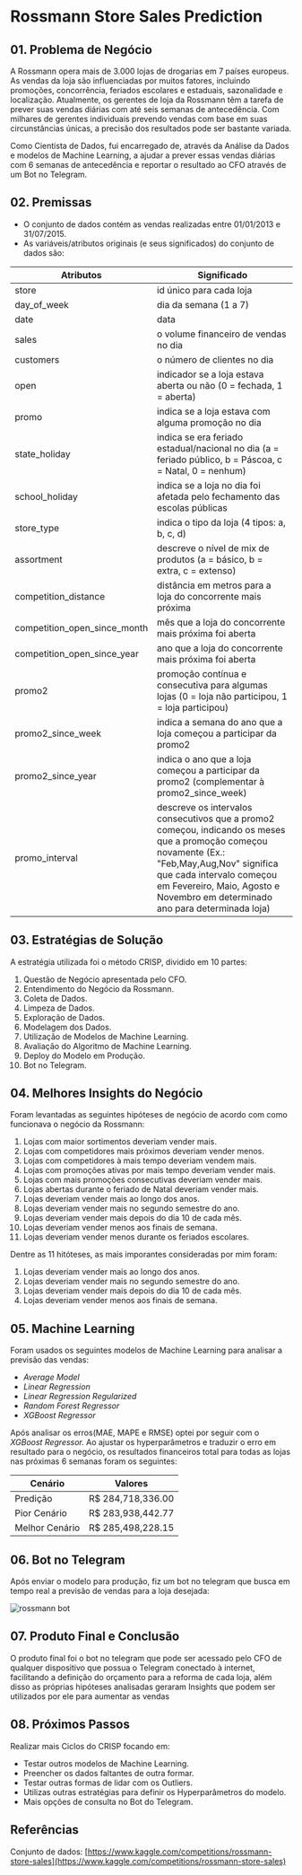 # Rossmann Store Sales Prediction

## 01. Problema de Negócio

A Rossmann opera mais de 3.000 lojas de drogarias em 7 países europeus. As vendas da loja são influenciadas por muitos fatores, incluindo promoções, concorrência, feriados escolares e estaduais, sazonalidade e localização. Atualmente, os gerentes de loja da Rossmann têm a tarefa de prever suas vendas diárias com até seis semanas de antecedência. Com milhares de gerentes individuais prevendo vendas com base em suas circunstâncias únicas, a precisão dos resultados pode ser bastante variada.

Como Cientista de Dados, fui encarregado de, através da Análise da Dados e modelos de Machine Learning, a ajudar a prever essas vendas diárias com 6 semanas de antecedência e reportar o resultado ao CFO através de um Bot no Telegram.

## 02. Premissas

- O conjunto de dados contém as vendas realizadas entre 01/01/2013 e 31/07/2015.
- As variáveis/atributos originais (e seus significados) do conjunto de dados são:

| Atributos | Significado |
| --- | --- |
| store | id único para cada loja |
| day_of_week | dia da semana (1 a 7) |
| date | data |
| sales | o volume financeiro de vendas no dia |
| customers | o número de clientes no dia |
| open | indicador se a loja estava aberta ou não (0 = fechada, 1 = aberta) |
| promo | indica se a loja estava com alguma promoção no dia |
| state_holiday | indica se era feriado estadual/nacional no dia (a = feriado público, b = Páscoa, c = Natal, 0 = nenhum) |
| school_holiday | indica se a loja no dia foi afetada pelo fechamento das escolas públicas |
| store_type | indica o tipo da loja (4 tipos: a, b, c, d) |
| assortment | descreve o nível de mix de produtos (a = básico, b = extra, c = extenso) |
| competition_distance | distância em metros para a loja do concorrente mais próxima |
| competition_open_since_month | mês que a loja do concorrente mais próxima foi aberta |
| competition_open_since_year | ano que a loja do concorrente mais próxima foi aberta |
| promo2 | promoção contínua e consecutiva para algumas lojas (0 = loja não participou, 1 = loja participou) |
| promo2_since_week | indica a semana do ano que a loja começou a participar da promo2 |
| promo2_since_year | indica o ano que a loja começou a participar da promo2 (complementar à promo2_since_week) |
| promo_interval | descreve os intervalos consecutivos que a promo2 começou, indicando os meses que a promoção começou novamente (Ex.: "Feb,May,Aug,Nov" significa que cada intervalo começou em Fevereiro, Maio, Agosto e Novembro em determinado ano para determinada loja) |

## 03. Estratégias de Solução

A estratégia utilizada foi o método CRISP, dividido em 10 partes:

1. Questão de Negócio apresentada pelo CFO.
2. Entendimento do Negócio da Rossmann.
3. Coleta de Dados.
4. Limpeza de Dados.
5. Exploração de Dados.
6. Modelagem dos Dados.
7. Utilização de Modelos de Machine Learning.
8. Avaliação do Algoritmo de Machine Learning.
9. Deploy do Modelo em Produção.
10. Bot no Telegram.

## 04. Melhores Insights do Negócio

Foram levantadas as seguintes hipóteses de negócio de acordo com como funcionava o negócio da Rossmann:

1. Lojas com maior sortimentos deveriam vender mais.
2. Lojas com competidores mais próximos deveriam vender menos.
3. Lojas com competidores à mais tempo deveriam vendem mais.
4. Lojas com promoções ativas por mais tempo deveriam vender mais.
5. Lojas com mais promoções consecutivas deveriam vender mais.
6. Lojas abertas durante o feriado de Natal deveriam vender mais.
7.  Lojas deveriam vender mais ao longo dos anos.
8.  Lojas deveriam vender mais no segundo semestre do ano.
9.  Lojas deveriam vender mais depois do dia 10 de cada mês.
10.  Lojas deveriam vender menos aos finais de semana.
11.  Lojas deveriam vender menos durante os feriados escolares.

Dentre as 11 hitóteses, as mais imporantes consideradas por mim foram:

1. Lojas deveriam vender mais ao longo dos anos.
2.  Lojas deveriam vender mais no segundo semestre do ano.
3.  Lojas deveriam vender mais depois do dia 10 de cada mês.
4.  Lojas deveriam vender menos aos finais de semana.

## 05. Machine Learning

Foram usados os seguintes modelos de Machine Learning para analisar a previsão das vendas:

- *Average Model*
- *Linear Regression*
- *Linear Regression Regularized*
- *Random Forest Regressor*
- *XGBoost Regressor*

Após analisar os erros(MAE, MAPE e RMSE) optei por seguir com o *XGBoost Regressor.* Ao ajustar os hyperparâmetros e traduzir o erro em resultado para o negócio, os resultados financeiros total para todas as lojas nas próximas 6 semanas foram os seguintes:

| Cenário | Valores |
| --- | --- |
| Predição | R$ 284,718,336.00 |
| Pior Cenário | R$ 283,938,442.77 |
| Melhor Cenário | R$ 285,498,228.15 |

## 06. Bot no Telegram

Após enviar o modelo para produção, fiz um bot no telegram que busca em tempo real a previsão de vendas para a loja desejada:

![rossmann bot](https://user-images.githubusercontent.com/128603807/236702453-dae91759-bd2e-44be-8079-3de5cf56be14.jpg)


## 07. Produto Final e Conclusão

O produto final foi o bot no telegram que pode ser acessado pelo CFO de qualquer dispositivo que possua o Telegram conectado à internet, facilitando a definição do orçamento para a reforma de cada loja, além disso as próprias hipóteses analisadas geraram Insights que podem ser utilizados por ele para aumentar as vendas 

## 08. Próximos Passos

Realizar mais Ciclos do CRISP focando em:

- Testar outros modelos de Machine Learning.
- Preencher os dados faltantes de outra formar.
- Testar outras formas de lidar com os Outliers.
- Utilizas outras estratégias para definir os Hyperparâmetros do modelo.
- Mais opções de consulta no Bot do Telegram.

## Referências

Conjunto de dados: [https://www.kaggle.com/competitions/rossmann-store-sales](https://www.kaggle.com/competitions/rossmann-store-sales)
